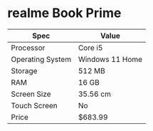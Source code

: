 # realme Book Prime

| Spec | Value |
|---|---|
| Processor | Core i5 |
| Operating System | Windows 11 Home |
| Storage | 512 MB |
| RAM | 16 GB |
| Screen Size | 35.56 cm |
| Touch Screen | No |
| Price | $683.99 |
